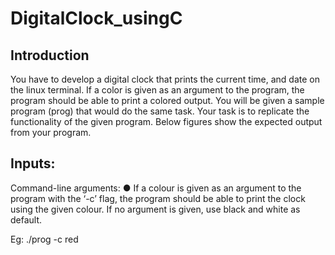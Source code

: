 # DigitalClock_usingC
## Introduction
You have to develop a digital clock that prints the current time, and date on the linux terminal. If a color is given as an argument to the program, the program should be able to print a colored output. You will be given a sample program (prog) that would do the same task. Your task is to replicate the functionality of the given program. Below figures show the expected output from your program.

## Inputs:
Command-line arguments:
● If a colour is given as an argument to the program with the ‘-c’ flag, the program
should be able to print the clock using the given colour. If no argument is given, use
black and white as default.






Eg: ./prog -c red
